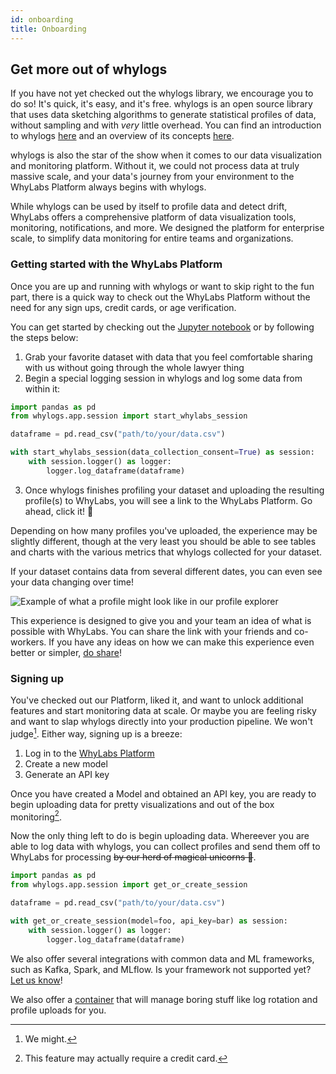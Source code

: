```yaml
---
id: onboarding
title: Onboarding
---
```


## Get more out of whylogs

If you have not yet checked out the whylogs library, we encourage you to do so! It's quick, it's easy, and it's free. whylogs is an open source library that uses data sketching algorithms to generate statistical profiles of data, without sampling and with _very_ little overhead. You can find an introduction to whylogs [here](/) and an overview of its concepts [here](/concepts).

whylogs is also the star of the show when it comes to our data visualization and monitoring platform. Without it, we could not process data at truly massive scale, and your data's journey from your environment to the WhyLabs Platform always begins with whylogs.

While whylogs can be used by itself to profile data and detect drift, WhyLabs offers a comprehensive platform of data visualization tools, monitoring, notifications, and more. We designed the platform for enterprise scale, to simplify data monitoring for entire teams and organizations.

### Getting started with the WhyLabs Platform

Once you are up and running with whylogs or want to skip right to the fun part, there is a quick way to check out the WhyLabs Platform without the need for any sign ups, credit cards, or age verification.

You can get started by checking out the [Jupyter notebook](https://github.com/naddeoa/sessions-poc) or by following the steps below:

1. Grab your favorite dataset with data that you feel comfortable sharing with us without going through the whole lawyer thing
2. Begin a special logging session in whylogs and log some data from within it:

```python
import pandas as pd
from whylogs.app.session import start_whylabs_session

dataframe = pd.read_csv("path/to/your/data.csv")

with start_whylabs_session(data_collection_consent=True) as session:
    with session.logger() as logger:
        logger.log_dataframe(dataframe)
```

3. Once whylogs finishes profiling your dataset and uploading the resulting profile(s) to WhyLabs, you will see a link to the WhyLabs Platform. Go ahead, click it! 🙂

Depending on how many profiles you've uploaded, the experience may be slightly different, though at the very least you should be able to see tables and charts with the various metrics that whylogs collected for your dataset.

If your dataset contains data from several different dates, you can even see your data changing over time!

![Example of what a profile might look like in our profile explorer](/img/single-profile-view.jpeg "Profile viewer")

This experience is designed to give you and your team an idea of what is possible with WhyLabs. You can share the link with your friends and co-workers. If you have any ideas on how we can make this experience even better or simpler, [do share](https://whylabs.ai/contact-us)!

### Signing up

You've checked out our Platform, liked it, and want to unlock additional features and start monitoring data at scale. Or maybe you are feeling risky and want to slap whylogs directly into your production pipeline. We won't judge[^1]. Either way, signing up is a breeze:

[^1]: We might.

1. Log in to the [WhyLabs Platform](https://hub.whylabsapp.com)
2. Create a new model
3. Generate an API key

Once you have created a Model and obtained an API key, you are ready to begin uploading data for pretty visualizations and out of the box monitoring[^2].

[^2]: This feature may actually require a credit card.

Now the only thing left to do is begin uploading data. Whereever you are able to log data with whylogs, you can collect profiles and send them off to WhyLabs for processing ~~by our herd of magical unicorns 🦄~~.

```python
import pandas as pd
from whylogs.app.session import get_or_create_session

dataframe = pd.read_csv("path/to/your/data.csv")

with get_or_create_session(model=foo, api_key=bar) as session:
    with session.logger() as logger:
        logger.log_dataframe(dataframe)
```

We also offer several integrations with common data and ML frameworks, such as Kafka, Spark, and MLflow. Is your framework not supported yet? [Let us know](https://whylabs.ai/contact-us)!

We also offer a [container](/integrations-rest-container) that will manage boring stuff like log rotation and profile uploads for you.
